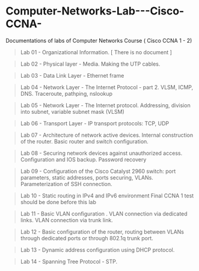 # Computer-Networks-Lab---Cisco-CCNA-
Documentations of labs of Computer Networks Course ( Cisco CCNA 1 - 2)

> Lab 01 - Organizational Information. [ There is no document ]

> Lab 02 - Physical layer - Media. Making the UTP cables.

> Lab 03 - Data Link Layer -  Ethernet frame

> Lab 04 - Network Layer - The Internet Protocol - part 2. VLSM, ICMP, DNS. Traceroute, pathping, nslookup

> Lab 05 - Network Layer - The Internet protocol. Addressing, division into subnet, variable subnet mask (VLSM)

> Lab 06 - Transport Layer - IP transport protocols: TCP, UDP

> Lab 07 - Architecture of network active devices. Internal construction of the router. Basic router and switch configuration.

> Lab 08 - Securing network devices against unauthorized access. Configuration and IOS backup. Password recovery

> Lab 09 - Configuration of the Cisco Catalyst 2960 switch: port parameters, static addresses, ports securing, VLANs. Parameterization of SSH connection.

> Lab 10 - Static routing in IPv4 and IPv6 environment
Final CCNA 1 test should be done before this lab

> Lab 11 - Basic VLAN configuration . VLAN connection via dedicated links. VLAN connection via trunk link.

> Lab 12 - Basic configuration of the router, routing between VLANs through dedicated ports or through 802.1q trunk port.

> Lab 13 - Dynamic address configuration using DHCP protocol.

> Lab 14 - Spanning Tree Protocol - STP.


